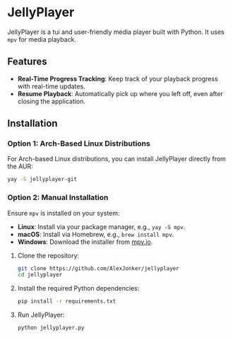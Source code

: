 # JellyPlayer

JellyPlayer is a tui and user-friendly media player built with Python. It uses `mpv` for media playback.

## Features

- **Real-Time Progress Tracking**: Keep track of your playback progress with real-time updates.
- **Resume Playback**: Automatically pick up where you left off, even after closing the application.

## Installation

### Option 1: Arch-Based Linux Distributions

For Arch-based Linux distributions, you can install JellyPlayer directly from the AUR:
```bash
yay -S jellyplayer-git
```


### Option 2: Manual Installation

Ensure `mpv` is installed on your system:

- **Linux**: Install via your package manager, e.g., `yay -S mpv`.
- **macOS**: Install via Homebrew, e.g., `brew install mpv`.
- **Windows**: Download the installer from [mpv.io](https://mpv.io/installation/).


1. Clone the repository:
    ```bash
    git clone https://github.com/AlexJonker/jellyplayer
    cd jellyplayer
    ```

2. Install the required Python dependencies:
    ```bash
    pip install -r requirements.txt
    ```

3. Run JellyPlayer:
    ```bash
    python jellyplayer.py
    ```